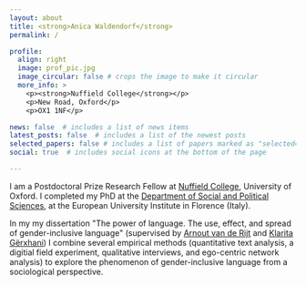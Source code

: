 ```yaml
---
layout: about
title: <strong>Anica Waldendorf</strong>
permalink: /

profile:
  align: right
  image: prof_pic.jpg
  image_circular: false # crops the image to make it circular
  more_info: >
    <p><strong>Nuffield College</strong></p>
    <p>New Road, Oxford</p>
    <p>OX1 1NF</p>

news: false  # includes a list of news items
latest_posts: false  # includes a list of the newest posts
selected_papers: false # includes a list of papers marked as "selected={true}"
social: true  # includes social icons at the bottom of the page

---
```

I am a Postdoctoral Prize Research Fellow at <a href="https://www.nuffield.ox.ac.uk">Nuffield College</a>, University of Oxford. I completed my PhD at the <a href="https://www.eui.eu/en/academic-units/political-and-social-sciences">Department of Social and Political Sciences</a>, at the European University Institute in Florence (Italy).

In my my dissertation "The power of language. The use, effect, and spread of gender-inclusive language" (supervised by <a href="https://www.eui.eu/people?id=arnout-van-de-rijt">Arnout van de Rijt</a> and <a href="https://research.vu.nl/en/persons/klarita-gërxhani">Klarita Gërxhani</a>) I combine several empirical methods (quantitative text analysis, a digitial field experiment, qualitative interviews, and ego-centric network analysis) to explore the phenomenon of gender-inclusive language from a sociological perspective.
